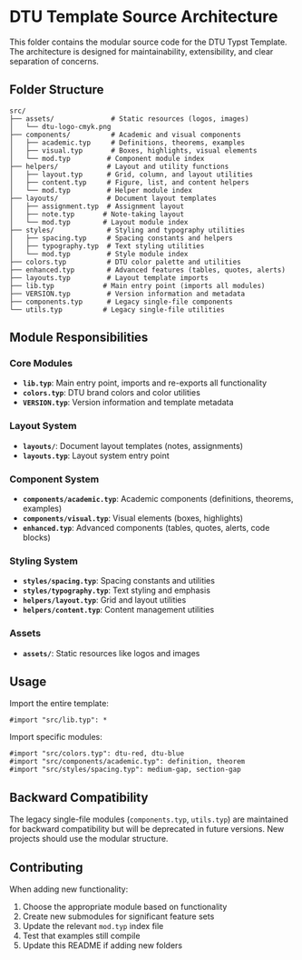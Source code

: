 # DTU Template Source Architecture

This folder contains the modular source code for the DTU Typst Template. The architecture is designed for maintainability, extensibility, and clear separation of concerns.

## Folder Structure

```
src/
├── assets/              # Static resources (logos, images)
│   └── dtu-logo-cmyk.png
├── components/          # Academic and visual components
│   ├── academic.typ     # Definitions, theorems, examples
│   ├── visual.typ       # Boxes, highlights, visual elements
│   └── mod.typ         # Component module index
├── helpers/            # Layout and utility functions
│   ├── layout.typ      # Grid, column, and layout utilities
│   ├── content.typ     # Figure, list, and content helpers
│   └── mod.typ         # Helper module index
├── layouts/            # Document layout templates
│   ├── assignment.typ  # Assignment layout
│   ├── note.typ       # Note-taking layout
│   └── mod.typ        # Layout module index
├── styles/             # Styling and typography utilities
│   ├── spacing.typ     # Spacing constants and helpers
│   ├── typography.typ  # Text styling utilities
│   └── mod.typ         # Style module index
├── colors.typ          # DTU color palette and utilities
├── enhanced.typ        # Advanced features (tables, quotes, alerts)
├── layouts.typ         # Layout template imports
├── lib.typ            # Main entry point (imports all modules)
├── VERSION.typ         # Version information and metadata
├── components.typ      # Legacy single-file components
└── utils.typ          # Legacy single-file utilities
```

## Module Responsibilities

### Core Modules

- **`lib.typ`**: Main entry point, imports and re-exports all functionality
- **`colors.typ`**: DTU brand colors and color utilities
- **`VERSION.typ`**: Version information and template metadata

### Layout System

- **`layouts/`**: Document layout templates (notes, assignments)
- **`layouts.typ`**: Layout system entry point

### Component System

- **`components/academic.typ`**: Academic components (definitions, theorems, examples)
- **`components/visual.typ`**: Visual elements (boxes, highlights)
- **`enhanced.typ`**: Advanced components (tables, quotes, alerts, code blocks)

### Styling System

- **`styles/spacing.typ`**: Spacing constants and utilities
- **`styles/typography.typ`**: Text styling and emphasis
- **`helpers/layout.typ`**: Grid and layout utilities
- **`helpers/content.typ`**: Content management utilities

### Assets

- **`assets/`**: Static resources like logos and images

## Usage

Import the entire template:

```typst
#import "src/lib.typ": *
```

Import specific modules:

```typst
#import "src/colors.typ": dtu-red, dtu-blue
#import "src/components/academic.typ": definition, theorem
#import "src/styles/spacing.typ": medium-gap, section-gap
```

## Backward Compatibility

The legacy single-file modules (`components.typ`, `utils.typ`) are maintained for backward compatibility but will be deprecated in future versions. New projects should use the modular structure.

## Contributing

When adding new functionality:

1. Choose the appropriate module based on functionality
2. Create new submodules for significant feature sets
3. Update the relevant `mod.typ` index file
4. Test that examples still compile
5. Update this README if adding new folders
